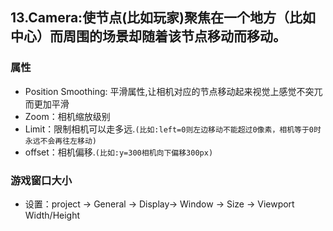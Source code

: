 ## 13.Camera:使节点(比如玩家)聚焦在一个地方（比如中心）而周围的场景却随着该节点移动而移动。
### 属性
- Position Smoothing: 平滑属性,让相机对应的节点移动起来视觉上感觉不突兀而更加平滑
- Zoom：相机缩放级别
- Limit：限制相机可以走多远.`(比如:left=0则左边移动不能超过0像素，相机等于0时永远不会再往左移动)`
- offset：相机偏移.`(比如:y=300相机向下偏移300px)`

### 游戏窗口大小
- 设置：project -> General -> Display-> Window -> Size -> Viewport Width/Height